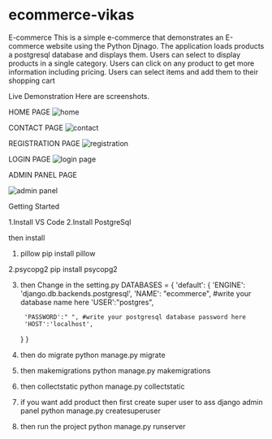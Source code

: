 # ecommerce-vikas
E-commerce 
This is a simple e-commerce that demonstrates an E-commerce website using the Python Djnago. The application loads products a postgresql database and displays them. Users can select to display products in a single category. Users can click on any product to get more information including pricing.  Users can select items and add them to their shopping cart

Live Demonstration
Here are screenshots.

HOME PAGE
![home](https://user-images.githubusercontent.com/64350435/200903115-740b0668-4077-44b4-b457-99b985bb9ff2.png)

CONTACT PAGE
![contact](https://user-images.githubusercontent.com/64350435/200902214-9658a9e7-32c7-4f13-a03e-977c6389dbeb.png)



REGISTRATION PAGE
![registration](https://user-images.githubusercontent.com/64350435/200902129-9706049f-99d4-4df8-ac68-4283a848d945.png)


LOGIN PAGE
![login page](https://user-images.githubusercontent.com/64350435/200902107-ebfdedc1-5347-41e3-9454-8310dffba71d.png)



ADMIN PANEL PAGE

![admin panel](https://user-images.githubusercontent.com/64350435/200902239-26805105-d645-42c9-b877-c78ec2d2144d.png)




Getting Started

1.Install  VS Code
2.Install PostgreSql

then 
install 
1. pillow 
pip install pillow

2.psycopg2
pip install psycopg2

3. then Change in the setting.py
DATABASES = {
    'default': {
        'ENGINE': 'django.db.backends.postgresql',
        'NAME': "ecommerce",       #write your database name here
        'USER':"postgres",
        
        'PASSWORD':" ", #write your postgresql database password here 
        'HOST':'localhost',
    } }

4. then do migrate
python manage.py migrate

5. then makemigrations
python manage.py makemigrations

6. then collectstatic
python manage.py collectstatic

7. if you want add product then first create super user to ass django admin panel
python manage.py createsuperuser 

8. then run the project
python manage.py runserver

